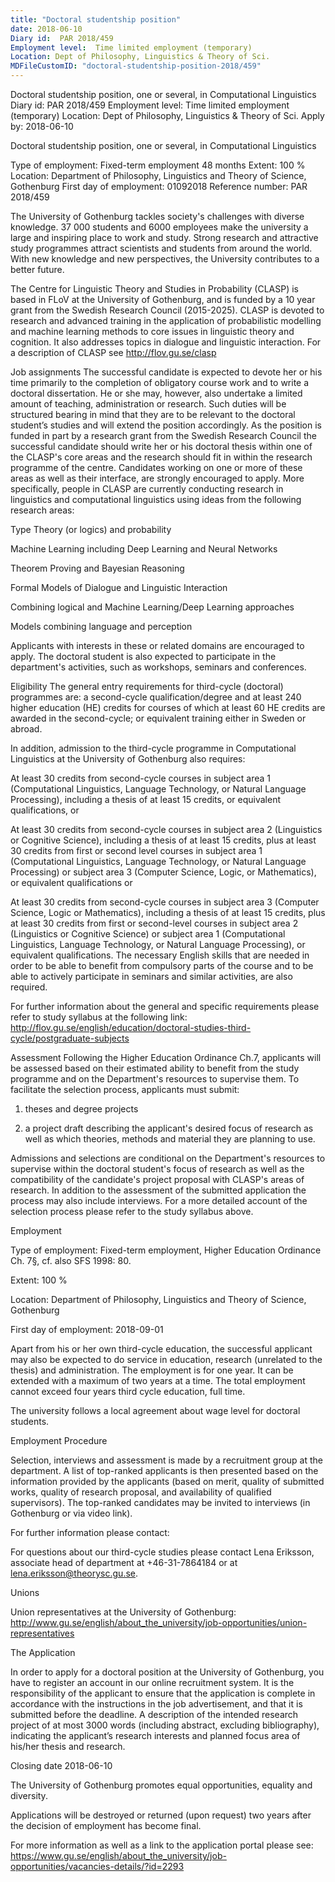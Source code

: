 ```yaml
---
title: "Doctoral studentship position"
date: 2018-06-10
Diary id:  PAR 2018/459
Employment level:  Time limited employment (temporary)
Location: Dept of Philosophy, Linguistics & Theory of Sci.
MDFileCustomID: "doctoral-studentship-position-2018/459"
---
```



Doctoral studentship position, one or several, in Computational Linguistics
Diary id: PAR 2018/459
Employment level: Time limited employment (temporary)
Location: Dept of Philosophy, Linguistics & Theory of Sci.
Apply by: 2018-06-10

Doctoral studentship position, one or several, in Computational Linguistics

Type of employment: Fixed-term employment
48 months Extent: 100 %
Location: Department of Philosophy, Linguistics and Theory of Science, Gothenburg
First day of employment: 01092018
Reference number: PAR 2018/459

The University of Gothenburg tackles society's challenges with diverse knowledge. 37 000 students and 6000 employees make the university a large and inspiring place to work and study. Strong research and attractive study programmes attract scientists and students from around the world. With new knowledge and new perspectives, the University contributes to a better future.

The Centre for Linguistic Theory and Studies in Probability (CLASP) is based in FLoV at the University of Gothenburg, and is funded by a 10 year grant from the Swedish Research Council (2015-2025). CLASP is devoted to research and advanced training in the application of probabilistic modelling and machine learning methods to core issues in linguistic theory and cognition. It also addresses topics in dialogue and linguistic interaction. For a description of CLASP see http://flov.gu.se/clasp

Job assignments The successful candidate is expected to devote her or his time primarily to the completion of obligatory course work and to write a doctoral dissertation. He or she may, however, also undertake a limited amount of teaching, administration or research. Such duties will be structured bearing in mind that they are to be relevant to the doctoral student’s studies and will extend the position accordingly. As the position is funded in part by a research grant from the Swedish Research Council the successful candidate should write her or his doctoral thesis within one of the CLASP's core areas and the research should fit in within the research programme of the centre. Candidates working on one or more of these areas as well as their interface, are strongly encouraged to apply. More specifically, people in CLASP are currently conducting research in linguistics and computational linguistics using ideas from the following research areas:

Type Theory (or logics) and probability

Machine Learning including Deep Learning and Neural Networks

Theorem Proving and Bayesian Reasoning

Formal Models of Dialogue and Linguistic Interaction

Combining logical and Machine Learning/Deep Learning approaches

Models combining language and perception

Applicants with interests in these or related domains are encouraged to apply. The doctoral student is also expected to participate in the department's activities, such as workshops, seminars and conferences.

Eligibility The general entry requirements for third-cycle (doctoral) programmes are: a second-cycle qualification/degree and at least 240 higher education (HE) credits for courses of which at least 60 HE credits are awarded in the second-cycle; or equivalent training either in Sweden or abroad.

In addition, admission to the third-cycle programme in Computational Linguistics at the University of Gothenburg also requires:

At least 30 credits from second-cycle courses in subject area 1 (Computational Linguistics, Language Technology, or Natural Language Processing), including a thesis of at least 15 credits, or equivalent qualifications,
or

At least 30 credits from second-cycle courses in subject area 2 (Linguistics or Cognitive Science), including a thesis of at least 15 credits, plus at least 30 credits from first or second level courses in subject area 1 (Computational Linguistics, Language Technology, or Natural Language Processing) or subject area 3 (Computer Science, Logic, or Mathematics), or equivalent qualifications
or

At least 30 credits from second-cycle courses in subject area 3 (Computer Science, Logic or Mathematics), including a thesis of at least 15 credits, plus at least 30 credits from first or second-level courses in subject area 2 (Linguistics or Cognitive Science) or subject area 1 (Computational Linguistics, Language Technology, or Natural Language Processing), or equivalent qualifications.
The necessary English skills that are needed in order to be able to benefit from compulsory parts of the course and to be able to actively participate in seminars and similar activities, are also required.

For further information about the general and specific requirements please refer to study syllabus at the following link: http://flov.gu.se/english/education/doctoral-studies-third-cycle/postgraduate-subjects

Assessment Following the Higher Education Ordinance Ch.7, applicants will be assessed based on their estimated ability to benefit from the study programme and on the Department's resources to supervise them. To facilitate the selection process, applicants must submit:

1. theses and degree projects

2. a project draft describing the applicant's desired focus of research as well as which theories, methods and material they are planning to use.

Admissions and selections are conditional on the Department's resources to supervise within the doctoral student's focus of research as well as the compatibility of the candidate's project proposal with CLASP's areas of research. In addition to the assessment of the submitted application the process may also include interviews. For a more detailed account of the selection process please refer to the study syllabus above.

Employment

Type of employment: Fixed-term employment, Higher Education Ordinance Ch. 7§, cf. also SFS 1998: 80.

Extent: 100 %

Location: Department of Philosophy, Linguistics and Theory of Science, Gothenburg

First day of employment: 2018-09-01

Apart from his or her own third-cycle education, the successful applicant may also be expected to do service in education, research (unrelated to the thesis) and administration. The employment is for one year. It can be extended with a maximum of two years at a time. The total employment cannot exceed four years third cycle education, full time.

The university follows a local agreement about wage level for doctoral students.

Employment Procedure

Selection, interviews and assessment is made by a recruitment group at the department. A list of top-ranked applicants is then presented based on the information provided by the applicants (based on merit, quality of submitted works, quality of research proposal, and availability of qualified supervisors). The top-ranked candidates may be invited to interviews (in Gothenburg or via video link).

For further information please contact:

For questions about our third-cycle studies please contact Lena Eriksson, associate head of department at +46-31-7864184 or at lena.eriksson@theorysc.gu.se.

Unions

Union representatives at the University of Gothenburg: http://www.gu.se/english/about_the_university/job-opportunities/union-representatives

The Application

In order to apply for a doctoral position at the University of Gothenburg, you have to register an account in our online recruitment system. It is the responsibility of the applicant to ensure that the application is complete in accordance with the instructions in the job advertisement, and that it is submitted before the deadline. A description of the intended research project of at most 3000 words (including abstract, excluding bibliography), indicating the applicant’s research interests and planned focus area of his/her thesis and research.

Closing date 2018-06-10

The University of Gothenburg promotes equal opportunities, equality and diversity.

Applications will be destroyed or returned (upon request) two years after the decision of employment has become final.

 

For more information as well as a link to the application portal please see: https://www.gu.se/english/about_the_university/job-opportunities/vacancies-details/?id=2293